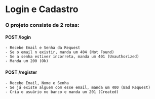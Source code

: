# Login e Cadastro

### O projeto consiste de 2 rotas:
#### POST /login
    - Recebe Email e Senha da Request
    - Se o email n existir, manda um 404 (Not Found)
    - Se a senha estiver incorreta, manda um 401 (Unauthorized)
    - Manda um 200 (Ok)

#### POST /register
    - Recebe Email, Nome e Senha
    - Se já existe alguem com esse email, manda um 400 (Bad Request)
    - Cria o usuário no banco e manda um 201 (Created)